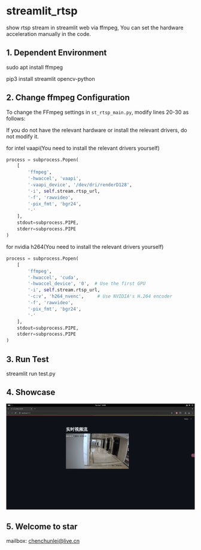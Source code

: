 # streamlit_rtsp
show rtsp stream in streamlit web via ffmpeg, You can set the hardware acceleration manually in the code.

## **1. Dependent Environment**
sudo apt install ffmpeg

pip3 install streamlit opencv-python

## **2. Change ffmpeg Configuration**


To change the FFmpeg settings in `st_rtsp_main.py`, modify lines 20-30 as follows:

If you do not have the relevant hardware or install the relevant drivers, do not modify it.


for intel vaapi(You need to install the relevant drivers yourself)
```python
process = subprocess.Popen(
    [
        'ffmpeg',
        '-hwaccel', 'vaapi',
        '-vaapi_device', '/dev/dri/renderD128',
        '-i', self.stream.rtsp_url,
        '-f', 'rawvideo',
        '-pix_fmt', 'bgr24',
        '-'
    ],
    stdout=subprocess.PIPE,
    stderr=subprocess.PIPE
)
```

for nvidia h264(You need to install the relevant drivers yourself)
```python
process = subprocess.Popen(
    [
        'ffmpeg',
        '-hwaccel', 'cuda',
        '-hwaccel_device', '0',  # Use the first GPU
        '-i', self.stream.rtsp_url,
        '-c:v', 'h264_nvenc',     # Use NVIDIA's H.264 encoder
        '-f', 'rawvideo',
        '-pix_fmt', 'bgr24',
        '-'
    ],
    stdout=subprocess.PIPE,
    stderr=subprocess.PIPE
)
```

## **3. Run Test**
streamlit run test.py

## **4. Showcase**
![image](https://github.com/ccl-private/streamlit_rtsp/blob/main/src/converted.gif)

## **5. Welcome to star**
mailbox: chenchunlei@live.cn
